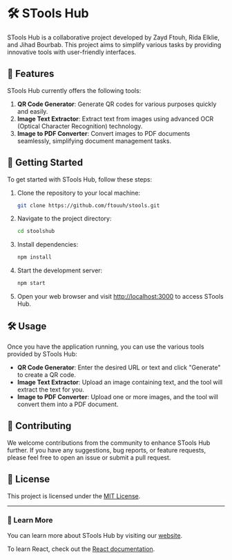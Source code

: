 # 🛠️ STools Hub

STools Hub is a collaborative project developed by Zayd Ftouh, Rida Elklie, and Jihad Bourbab. This project aims to simplify various tasks by providing innovative tools with user-friendly interfaces.

## 🚀 Features

STools Hub currently offers the following tools:

1. **QR Code Generator**: Generate QR codes for various purposes quickly and easily.
2. **Image Text Extractor**: Extract text from images using advanced OCR (Optical Character Recognition) technology.
3. **Image to PDF Converter**: Convert images to PDF documents seamlessly, simplifying document management tasks.

## 🏁 Getting Started

To get started with STools Hub, follow these steps:

1. Clone the repository to your local machine:
    ```bash
    git clone https://github.com/ftouuh/stools.git
    ```

2. Navigate to the project directory:
    ```bash
    cd stoolshub
    ```

3. Install dependencies:
    ```bash
    npm install
    ```

4. Start the development server:
    ```bash
    npm start
    ```

5. Open your web browser and visit [http://localhost:3000](http://localhost:3000) to access STools Hub.

## 🛠️ Usage

Once you have the application running, you can use the various tools provided by STools Hub:

- **QR Code Generator**: Enter the desired URL or text and click "Generate" to create a QR code.
- **Image Text Extractor**: Upload an image containing text, and the tool will extract the text for you.
- **Image to PDF Converter**: Upload one or more images, and the tool will convert them into a PDF document.

## 🤝 Contributing

We welcome contributions from the community to enhance STools Hub further. If you have any suggestions, bug reports, or feature requests, please feel free to open an issue or submit a pull request.

## 📝 License

This project is licensed under the [MIT License](LICENSE).

---

### 📖 Learn More

You can learn more about STools Hub by visiting our [website](https://stools-hub.netlify.app/).

To learn React, check out the [React documentation](https://reactjs.org/).
